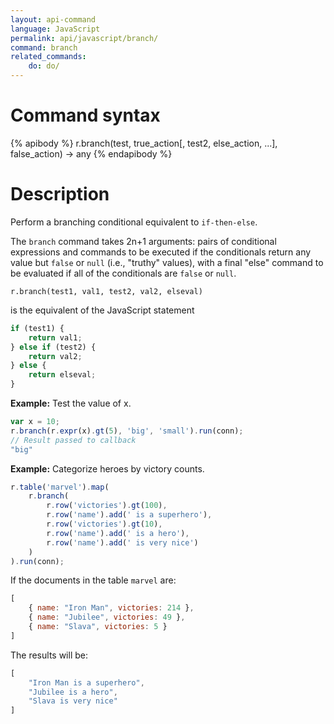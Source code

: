 ```yaml
---
layout: api-command
language: JavaScript
permalink: api/javascript/branch/
command: branch
related_commands:
    do: do/
---
```


# Command syntax #

{% apibody %}
r.branch(test, true_action[, test2, else_action, ...], false_action) &rarr; any
{% endapibody %}

# Description #

Perform a branching conditional equivalent to `if-then-else`.

The `branch` command takes 2n+1 arguments: pairs of conditional expressions and commands to be executed if the conditionals return any value but `false` or `null` (i.e., "truthy" values), with a final "else" command to be evaluated if all of the conditionals are `false` or `null`.

```
r.branch(test1, val1, test2, val2, elseval)
```

is the equivalent of the JavaScript statement

```js
if (test1) {
    return val1;
} else if (test2) {
    return val2;
} else {
    return elseval;
}
```

__Example:__ Test the value of x.

```js
var x = 10;
r.branch(r.expr(x).gt(5), 'big', 'small').run(conn);
// Result passed to callback
"big"
```

__Example:__ Categorize heroes by victory counts.

```js
r.table('marvel').map(
    r.branch(
        r.row('victories').gt(100),
        r.row('name').add(' is a superhero'),
        r.row('victories').gt(10),
        r.row('name').add(' is a hero'),
        r.row('name').add(' is very nice')
    )
).run(conn);
```

If the documents in the table `marvel` are:

```js
[
    { name: "Iron Man", victories: 214 },
    { name: "Jubilee", victories: 49 },
    { name: "Slava", victories: 5 }
]
```

The results will be:

```js
[
    "Iron Man is a superhero",
    "Jubilee is a hero",
    "Slava is very nice"
]
```
